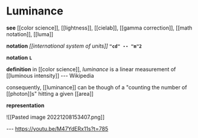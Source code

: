 # Luminance

**see** [[color science]], [[lightness]], [[cielab]], [[gamma correction]], [[math notation]], [[luma]]

**notation** _[[international system of units]]_ **`"cd" -- "m"2`**

**notation** **`L`**

**definition** in [[color science]], _luminance_ is a linear measurement of [[luminous intensity]] --- Wikipedia

consequently, [[luminance]] can be though of a "counting the number of [[photon]]s" hitting a given [[area]]

**representation**

![[Pasted image 20221208153407.png]]

--- <https://youtu.be/M47YdERx11s?t=785>
